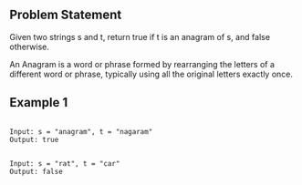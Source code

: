 ## Problem Statement

Given two strings s and t, return true if t is an anagram of s, and false otherwise.

An Anagram is a word or phrase formed by rearranging the letters of a different word or phrase, typically using all the original letters exactly once.

## Example 1

```JS

Input: s = "anagram", t = "nagaram"
Output: true


Input: s = "rat", t = "car"
Output: false

```
